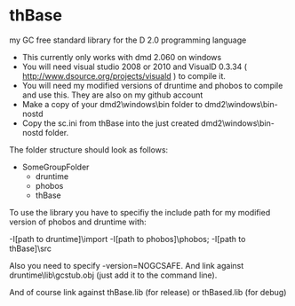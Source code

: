 thBase
======

my GC free standard library for the D 2.0 programming language

 * This currently only works with dmd 2.060 on windows
 * You will need visual studio 2008 or 2010 and VisualD 0.3.34 ( http://www.dsource.org/projects/visuald ) to compile it.
 * You will need my modified versions of druntime and phobos to compile and use this. They are also on my github account
 * Make a copy of your dmd2\windows\bin folder to dmd2\windows\bin-nostd
 * Copy the sc.ini from thBase into the just created dmd2\windows\bin-nostd folder. 
 
The folder structure should look as follows:

 * SomeGroupFolder
	* druntime
	* phobos
	* thBase

To use the library you have to specifiy the include path for my modified version of phobos and druntime with:

-I[path to druntime]\import -I[path to phobos]\phobos; -I[path to thBase]\src

Also you need to specify -version=NOGCSAFE. And link against druntime\lib\gcstub.obj (just add it to the command line).

And of course link against thBase.lib (for release) or thBased.lib (for debug)